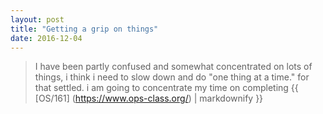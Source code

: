 ```yaml
---
layout: post
title: "Getting a grip on things"
date: 2016-12-04
---
```

> I have been partly confused and somewhat concentrated on lots of things, i think i need to slow down and do "one thing at a time."
> for that settled. i am going to concentrate my time on completing {{ [OS/161] (https://www.ops-class.org/) | markdownify }}
